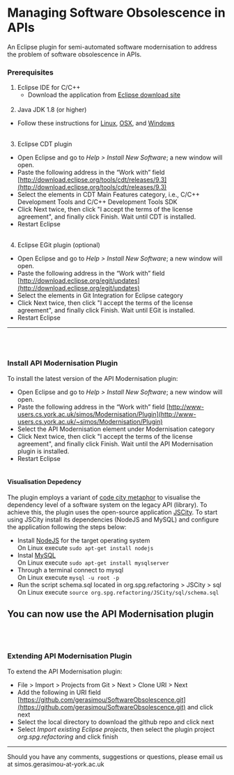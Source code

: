 # Managing Software Obsolescence in APIs

An Eclipse plugin for semi-automated software modernisation  to address the problem of software obsolescence in APIs.

### Prerequisites
1. Eclipse IDE for C/C++
   * Download the application from [Eclipse download site](https://www.eclipse.org/downloads/eclipse-packages/)
<br/><br/>
2. Java JDK 1.8 (or higher)
  *  Follow these instructions for [Linux](https://www.linode.com/docs/development/install-java-on-ubuntu-16-04), [OSX](http://www.oracle.com/technetwork/java/javase/downloads/index.html), and [Windows](http://www.oracle.com/technetwork/java/javase/downloads/index.html)
<br/><br/>
3. Eclipse CDT plugin
  * Open Eclipse and go to _Help > Install New Software_; a new window will open.
  * Paste the following address in the “Work with” field [http://download.eclipse.org/tools/cdt/releases/9.3](http://download.eclipse.org/tools/cdt/releases/9.3)
  * Select the elements in CDT Main Features category, i.e., C/C++ Development Tools and C/C++ Development Tools SDK
  * Click Next twice, then click "I accept the terms of the license agreement", and finally click Finish. Wait until  CDT is installed.
  * Restart Eclipse
<br/><br/>
4. Eclipse EGit plugin (optional)
  * Open Eclipse and go to _Help > Install New Software_; a new window will open.
  * Paste the following address in the “Work with” field [http://download.eclipse.org/egit/updates](http://download.eclipse.org/egit/updates)
  * Select the elements in Git Integration for Eclipse category
  * Click Next twice, then click "I accept the terms of the license agreement", and finally click Finish. Wait until  EGit is installed.
  * Restart Eclipse
---
<br/><br/>

### Install API Modernisation Plugin
To install the latest version of the API Modernisation plugin:
* Open Eclipse and go to _Help > Install New Software_; a new window will open.
* Paste the following address in the “Work with” field [http://www-users.cs.york.ac.uk/simos/Modernisation/Plugin](http://www-users.cs.york.ac.uk/~simos/Modernisation/Plugin)
* Select the API Modernisation element under Modernisation category
* Click Next twice, then click "I accept the terms of the license agreement", and finally click Finish. Wait until the API Modernisation plugin is installed.
* Restart Eclipse
<br/><br/>

#### Visualisation Depedency

The plugin employs a variant of [code city metaphor](https://wettel.github.io/codecity.html) to visualise the dependency level of a software system on the legacy API (library). To achieve this, the plugin uses the open-source application [JSCity](https://github.com/aserg-ufmg/JSCity). To start using JSCity install its dependencies (NodeJS and MySQL) and configure the application following the steps below:
* Install [NodeJS](https://nodejs.org/en) for the target operating system
<br>On Linux execute ```sudo apt-get install nodejs```
* Instal [MySQL](https://www.mysql.com)
<br>On Linux execute ```sudo apt-get install mysqlserver```
* Through a terminal connect to mysql
<br>On Linux execute ```mysql -u root -p```
* Run the script schema.sql located in org.spg.refactoring > JSCity > sql
<br>On Linux execute ```source org.spg.refactoring/JSCity/sql/schema.sql```

You can now use the API Modernisation plugin
---
<br/><br/>


### Extending API Modernisation Plugin
To extend the API Modernisation plugin:
* File > Import > Projects from Git > Next > Clone URI > Next
* Add the following in URI field [https://github.com/gerasimou/SoftwareObsolescence.git](https://github.com/gerasimou/SoftwareObsolescence.git) and click next
* Select the local directory to download the github repo and click next
* Select _Import existing Eclipse projects_, then select the plugin project _org.spg.refactoring_ and click finish

***
Should you have any comments, suggestions or questions, please email us at simos.gerasimou-at-york.ac.uk
